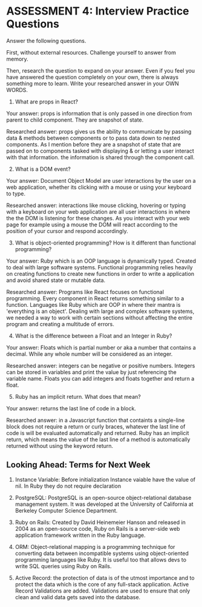# ASSESSMENT 4: Interview Practice Questions
Answer the following questions.

First, without external resources. Challenge yourself to answer from memory.

Then, research the question to expand on your answer. Even if you feel you have answered the question completely on your own, there is always something more to learn. Write your researched answer in your OWN WORDS.  

1. What are props in React?

  Your answer: props is information that is only passed in one direction from parent to child component. They are snapshot of state.

  Researched answer: props gives us the ability to communicate by passing data & methods between  components or to pass data down to nested components. As I mention before they are a snapshot of state that are passed on to components tasked with displaying & or letting a user interact with that information. the information is shared through the component call.



2. What is a DOM event?

  Your answer: Document Object Model are user interactions by the user on a web application, whether its clicking with a mouse or using your keyboard to type.

  Researched answer: interactions like mouse clicking, hovering or typing with a keyboard on your web application are all user interactions in where the the DOM is listening for these changes. As you interact with your web page for example using a mouse the DOM will react according to the position of your cursor and respond accordingly.



3. What is object-oriented programming? How is it different than functional programming?

  Your answer: Ruby which is an OOP language is dynamically typed. Created to deal with large software systems. Functional programming relies heavily on creating functions to create new functions in order to write a application and avoid shared state or mutable data.

  Researched answer: Programs like React focuses on functional programming. Every component in React returns something similar to a function. Languages like Ruby which are OOP in where their mantra is 'everything is an object'. Dealing with large and complex software systems, we needed a way to work with certain sections without affecting the entire program and creating a multitude of errors.



4. What is the difference between a Float and an Integer in Ruby?

  Your answer: Floats which is partial number or aka a number that contains a decimal. While any whole number will be considered as an integer.

  Researched answer: integers can be negative or positive numbers. Integers can be stored in variables and print the value by just referencing the variable name. Floats you can add integers and floats together and return a float.



5. Ruby has an implicit return. What does that mean?

  Your answer: returns the last line of code in a block. 

  Researched answer: in a Javascript function that containts a single-line block does not require a return or curly braces, whatever the last line of code is will be evaluated automatically and returned. Ruby has an implicit return, which means the value of the last line of a method is automatically returned without using the keyword return.



## Looking Ahead: Terms for Next Week

1. Instance Variable: Before initialization Instance vaiable have the value of nil. In Ruby they do not require declaration

2. PostgreSQL: PostgreSQL is an open-source object-relational database management system. It was developed at the University of California at Berkeley Computer Science Department.

3. Ruby on Rails: Created by David Heinemeier Hanson and released in 2004 as an open-source code, Ruby on Rails is a server-side web application framework written in the Ruby language.

4. ORM: Object-relational mapping is a programming technique for converting data between incompatible systems using object-oriented programming languages like Ruby. It is useful too that allows devs to write SQL queries using Ruby on Rails. 

5. Active Record: the protection of data is of the utmost importance and to protect the data which is the core of any full-stack application. Active Record Validations are added. Validations are used to ensure that only clean and valid data gets saved into the database.
